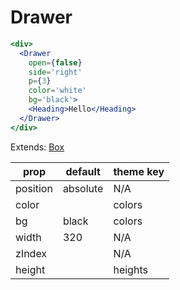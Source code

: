 # Drawer

```.jsx
<div>
  <Drawer
    open={false}
    side='right'
    p={3}
    color='white'
    bg='black'>
    <Heading>Hello</Heading>
  </Drawer>
</div>

```



Extends: [Box](/components/Box)

prop | default | theme key
---|---|---
position | absolute | N/A
color |  | colors
bg | black | colors
width | 320 | N/A
zIndex |  | N/A
height |  | heights